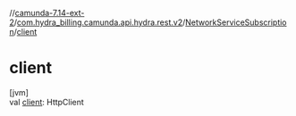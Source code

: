 //[camunda-7.14-ext-2](../../../index.md)/[com.hydra_billing.camunda.api.hydra.rest.v2](../index.md)/[NetworkServiceSubscription](index.md)/[client](client.md)

# client

[jvm]\
val [client](client.md): HttpClient

